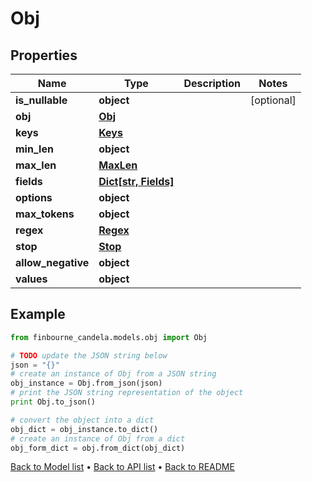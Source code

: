 # Obj


## Properties
Name | Type | Description | Notes
------------ | ------------- | ------------- | -------------
**is_nullable** | **object** |  | [optional] 
**obj** | [**Obj**](Obj.md) |  | 
**keys** | [**Keys**](Keys.md) |  | 
**min_len** | **object** |  | 
**max_len** | [**MaxLen**](MaxLen.md) |  | 
**fields** | [**Dict[str, Fields]**](Fields.md) |  | 
**options** | **object** |  | 
**max_tokens** | **object** |  | 
**regex** | [**Regex**](Regex.md) |  | 
**stop** | [**Stop**](Stop.md) |  | 
**allow_negative** | **object** |  | 
**values** | **object** |  | 

## Example

```python
from finbourne_candela.models.obj import Obj

# TODO update the JSON string below
json = "{}"
# create an instance of Obj from a JSON string
obj_instance = Obj.from_json(json)
# print the JSON string representation of the object
print Obj.to_json()

# convert the object into a dict
obj_dict = obj_instance.to_dict()
# create an instance of Obj from a dict
obj_form_dict = obj.from_dict(obj_dict)
```
[Back to Model list](../README.md#documentation-for-models) &#8226; [Back to API list](../README.md#documentation-for-api-endpoints) &#8226; [Back to README](../README.md)


